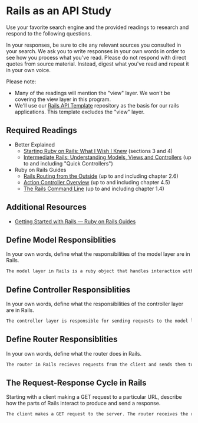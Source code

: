 # Rails as an API Study

Use your favorite search engine and the provided readings to research and
respond to the following questions.

In your responses, be sure to cite any relevant sources you consulted in your
search. We ask you to write responses in your own words in order to see how you
process what you've read. Please do not respond with direct quotes from source
material. Instead, digest what you've read and repeat it in your own voice.

Please note:

-   Many of the readings will mention the "view" layer. We won't be covering the
    view layer in this program.
-   We'll use our [Rails API Template](https://github.com/ga-wdi-boston/rails-api-template)
    repository as the basis for our rails applications.
    This template excludes the "view" layer.

## Required Readings

-   Better Explained
    -   [Starting Ruby on Rails: What I Wish I Knew](http://betterexplained.com/articles/starting-ruby-on-rails-what-i-wish-i-knew/)
        (sections 3 and 4)
    -   [Intermediate Rails: Understanding Models, Views and Controllers](http://betterexplained.com/articles/intermediate-rails-understanding-models-views-and-controllers/)
        (up to and including "Quick Controllers")
-   Ruby on Rails Guides
    -   [Rails Routing from the Outside](http://guides.rubyonrails.org/routing.html)
        (up to and including chapter 2.6)
    -   [Action Controller Overview](http://guides.rubyonrails.org/action_controller_overview.html)
        (up to and including chapter 4.5)
    -   [The Rails Command Line](http://guides.rubyonrails.org/command_line.html)
        (up to and including chapter 1.4)

## Additional Resources

-   [Getting Started with Rails — Ruby on Rails Guides](http://guides.rubyonrails.org/getting_started.html)

## Define Model Responsiblities

In your own words, define what the responsibilities of the model layer are in
Rails.

```md
The model layer in Rails is a ruby object that handles interaction with the database, including all CRUD actions.
```

## Define Controller Responsiblities

In your own words, define what the responsibilities of the controller layer are
in Rails.

```md
The controller layer is responsible for sending requests to the model layer and receiving a response. Once said response has been received, the controller layer is responsible for converting the data into JSON and sending it back to the router so it can be returned to the client
```

## Define Router Responsiblities

In your own words, define what the router does in Rails.

```md
The router in Rails recieves requests from the client and sends them to the appropriate controller. It also receives responses from the controllers and sends them back to the client.
```

## The Request-Response Cycle in Rails

Starting with a client making a GET request to a particular URL, describe how
the parts of Rails interact to produce and send a response.

```md
The client makes a GET request to the server. The router receives the request and based on the URL and the VERB tells the appropriate controller what action to perform. The controller then passes any necessary data and commands to the model, which performs the action requested and returns data if necessary, or a confirmation if no data needs to be returned. The controller receives this returned information and translates it into JSON using the serializer (I think this is where the serializer gets involved), then sends it back to the client.
```
